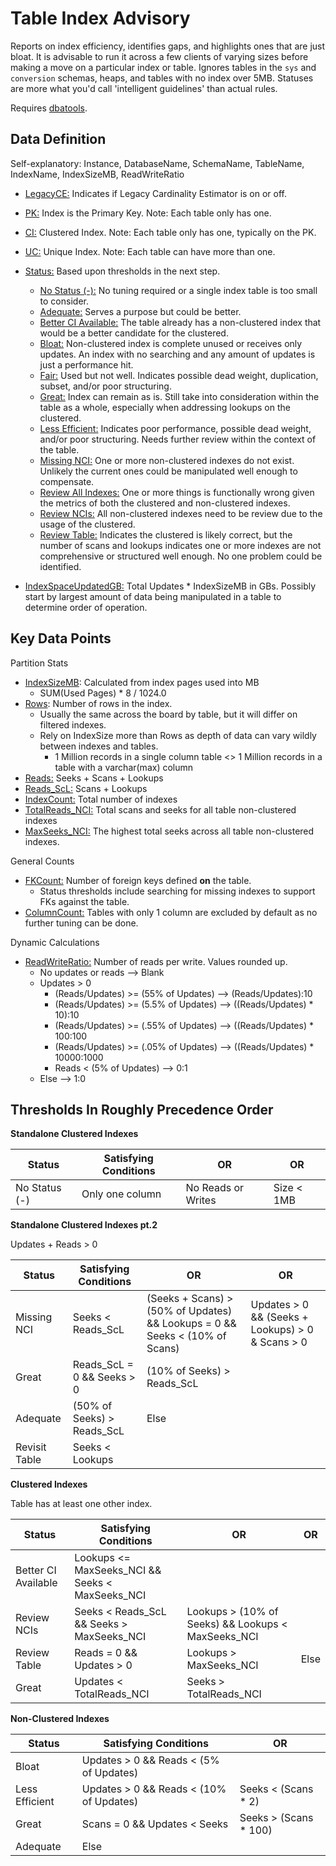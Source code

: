 # Table Index Advisory

Reports on index efficiency, identifies gaps, and highlights ones that are just bloat. It is advisable to run it across a few clients of varying sizes before making a move on a particular index or table. Ignores tables in the `sys` and `conversion` schemas, heaps, and tables with no index over 5MB. Statuses are more what you'd call 'intelligent guidelines' than actual rules. 

Requires [dbatools](https://dbatools.io/).


## Data Definition
Self-explanatory: Instance, DatabaseName, SchemaName, TableName, IndexName, IndexSizeMB, ReadWriteRatio
- <u>LegacyCE:</u> Indicates if Legacy Cardinality Estimator is on or off.
- <u>PK:</u> Index is the Primary Key. Note: Each table only has one.
- <u>CI:</u> Clustered Index. Note: Each table only has one, typically on the PK.
- <u>UC:</u> Unique Index. Note: Each table can have more than one. 
- <u>Status:</u> Based upon thresholds in the next step.
   - <u>No Status (-):</u> No tuning required or a single index table is too small to consider.
   - <u>Adequate:</u> Serves a purpose but could be better.
   - <u>Better CI Available:</u> The table already has a non-clustered index that would be a better candidate for the clustered.
   - <u>Bloat:</u> Non-clustered index is complete unused or receives only updates. An index with no searching and any amount of updates is just a performance hit.
   - <u>Fair:</u> Used but not well. Indicates possible dead weight, duplication, subset, and/or poor structuring.
   - <u>Great:</u> Index can remain as is. Still take into consideration within the table as a whole, especially when addressing lookups on the clustered.
   - <u>Less Efficient:</u> Indicates poor performance, possible dead weight, and/or poor structuring. Needs further review within the context of the table.
   - <u>Missing NCI:</u> One or more non-clustered indexes do not exist. Unlikely the current ones could be manipulated well enough to compensate. 
   - <u>Review All Indexes:</u> One or more things is functionally wrong given the metrics of both the clustered and non-clustered indexes.
   - <u>Review NCIs:</u> All non-clustered indexes need to be review due to the usage of the clustered.
   - <u>Review Table:</u> Indicates the clustered is likely correct, but the number of scans and lookups indicates one or more indexes are not comprehensive or structured well enough. No one problem could be identified.  


- <u>IndexSpaceUpdatedGB:</u> Total Updates * IndexSizeMB in GBs. Possibly start by largest amount of data being manipulated in a table to determine order of operation. 

## Key Data Points

Partition Stats
- <u>IndexSizeMB</u>: Calculated from index pages used into MB
   - SUM(Used Pages) * 8 / 1024.0
- <u>Rows</u>: Number of rows in the index.
   - Usually the same across the board by table, but it will differ on filtered indexes.
   - Rely on IndexSize more than Rows as depth of data can vary wildly between indexes and tables.
      - 1 Million records in a single column table <> 1 Million records in a table with a varchar(max) column
- <u>Reads:</u> Seeks + Scans + Lookups
- <u>Reads_ScL:</u> Scans + Lookups
- <u>IndexCount:</u> Total number of indexes
- <u>TotalReads_NCI:</u> Total scans and seeks for all table non-clustered indexes
- <u>MaxSeeks_NCI:</u> The highest total seeks across all table non-clustered indexes.

General Counts
- <u>FKCount:</u> Number of foreign keys defined **on** the table.
   - Status thresholds include searching for missing indexes to support FKs against the table. 
- <u>ColumnCount:</u> Tables with only 1 column are excluded by default as no further tuning can be done.

Dynamic Calculations
- <u>ReadWriteRatio:</u> Number of reads per write. Values rounded up.
   - No updates or reads --> Blank
   - Updates > 0
     - (Reads/Updates) >= (55% of Updates) --> (Reads/Updates):10
     - (Reads/Updates) >= (5.5% of Updates) --> ((Reads/Updates) * 10):10
     - (Reads/Updates) >= (.55% of Updates) --> ((Reads/Updates) * 100:100
     - (Reads/Updates) >= (.05% of Updates) --> ((Reads/Updates) * 10000:1000
     - Reads < (5% of Updates) --> 0:1
   - Else --> 1:0
## Thresholds In Roughly Precedence Order

**Standalone Clustered Indexes**

|Status|Satisfying Conditions| OR | OR|
|--|--|--|--|
|No Status (-)|Only one column|No Reads or Writes|Size < 1MB| 

**Standalone Clustered Indexes pt.2**

Updates + Reads > 0

|Status|Satisfying Conditions| OR | OR|
|--|--|--|--|
|Missing NCI|Seeks < Reads_ScL|(Seeks + Scans) > (50% of Updates) && Lookups = 0 && Seeks < (10% of Scans)|Updates > 0 && (Seeks + Lookups) > 0 & Scans > 0|
|Great|Reads_ScL = 0 && Seeks > 0|(10% of Seeks) > Reads_ScL||
|Adequate|(50% of Seeks) > Reads_ScL|Else||
|Revisit Table|Seeks < Lookups|||


**Clustered Indexes**

Table has at least one other index.

|Status|Satisfying Conditions| OR | OR|
|--|--|--|--|
|Better CI Available|Lookups <= MaxSeeks_NCI && Seeks < MaxSeeks_NCI|||
|Review NCIs|Seeks < Reads_ScL && Seeks > MaxSeeks_NCI|Lookups > (10% of Seeks) && Lookups < MaxSeeks_NCI||
|Review Table|Reads = 0 && Updates > 0|Lookups > MaxSeeks_NCI|Else|
|Great|Updates < TotalReads_NCI|Seeks > TotalReads_NCI|

**Non-Clustered Indexes**

|Status|Satisfying Conditions| OR | 
|--|--|--|
|Bloat|Updates > 0 && Reads < (5% of Updates)|
|Less Efficient|Updates > 0 && Reads < (10% of Updates)|Seeks < (Scans * 2)|
|Great|Scans = 0 && Updates < Seeks|Seeks > (Scans * 100)|
|Adequate| Else|
